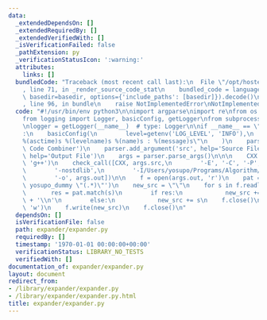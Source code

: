 ```yaml
---
data:
  _extendedDependsOn: []
  _extendedRequiredBy: []
  _extendedVerifiedWith: []
  _isVerificationFailed: false
  _pathExtension: py
  _verificationStatusIcon: ':warning:'
  attributes:
    links: []
  bundledCode: "Traceback (most recent call last):\n  File \"/opt/hostedtoolcache/Python/3.9.5/x64/lib/python3.9/site-packages/onlinejudge_verify/documentation/build.py\"\
    , line 71, in _render_source_code_stat\n    bundled_code = language.bundle(stat.path,\
    \ basedir=basedir, options={'include_paths': [basedir]}).decode()\n  File \"/opt/hostedtoolcache/Python/3.9.5/x64/lib/python3.9/site-packages/onlinejudge_verify/languages/python.py\"\
    , line 96, in bundle\n    raise NotImplementedError\nNotImplementedError\n"
  code: "#!/usr/bin/env python3\n\nimport argparse\nimport re\nfrom os import getenv\n\
    from logging import Logger, basicConfig, getLogger\nfrom subprocess import check_call\n\
    \nlogger = getLogger(__name__)  # type: Logger\n\nif __name__ == \"__main__\"\
    :\n    basicConfig(\n        level=getenv('LOG_LEVEL', 'INFO'),\n        format=\"\
    %(asctime)s %(levelname)s %(name)s : %(message)s\"\n    )\n    parser = argparse.ArgumentParser(description='Source\
    \ Code Combiner')\n    parser.add_argument('src', help='Source File')\n    parser.add_argument('out',\
    \ help='Output File')\n    args = parser.parse_args()\n\n\n    CXX = getenv('CXX',\
    \ 'g++')\n    check_call([CXX, args.src,\n        '-E', '-C', '-P',\n        '-I/Users/yosupo/Programs/Algorithm/src',\n\
    \        '-nostdlib',\n        '-I/Users/yosupo/Programs/Algorithm/expander/dummy_include',\n\
    \        '-o', args.out])\n\n    f = open(args.out, 'r')\n    pat = re.compile(r'#pragma\
    \ yosupo_dummy \"(.*)\"')\n    new_src = \"\"\n    for s in f.readlines():\n \
    \       res = pat.match(s)\n        if res:\n            new_src += res.group(1)\
    \ + '\\n'\n        else:\n            new_src += s\n    f.close()\n    f = open(args.out,\
    \ 'w')\n    f.write(new_src)\n    f.close()\n"
  dependsOn: []
  isVerificationFile: false
  path: expander/expander.py
  requiredBy: []
  timestamp: '1970-01-01 00:00:00+00:00'
  verificationStatus: LIBRARY_NO_TESTS
  verifiedWith: []
documentation_of: expander/expander.py
layout: document
redirect_from:
- /library/expander/expander.py
- /library/expander/expander.py.html
title: expander/expander.py
---
```

